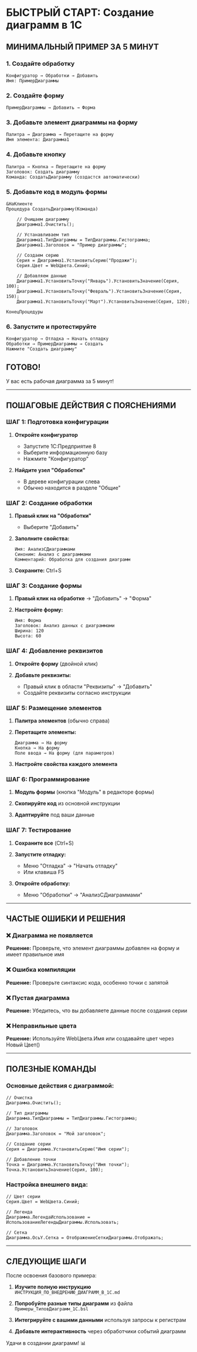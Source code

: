 # БЫСТРЫЙ СТАРТ: Создание диаграмм в 1C

## МИНИМАЛЬНЫЙ ПРИМЕР ЗА 5 МИНУТ

### 1. Создайте обработку
```
Конфигуратор → Обработки → Добавить
Имя: ПримерДиаграммы
```

### 2. Создайте форму
```
ПримерДиаграммы → Добавить → Форма
```

### 3. Добавьте элемент диаграммы на форму
```
Палитра → Диаграмма → Перетащите на форму
Имя элемента: Диаграмма1
```

### 4. Добавьте кнопку
```
Палитра → Кнопка → Перетащите на форму  
Заголовок: Создать диаграмму
Команда: СоздатьДиаграмму (создастся автоматически)
```

### 5. Добавьте код в модуль формы
```bsl
&НаКлиенте
Процедура СоздатьДиаграмму(Команда)
    
    // Очищаем диаграмму
    Диаграмма1.Очистить();
    
    // Устанавливаем тип
    Диаграмма1.ТипДиаграммы = ТипДиаграммы.Гистограмма;
    Диаграмма1.Заголовок = "Пример диаграммы";
    
    // Создаем серию
    Серия = Диаграмма1.УстановитьСерию("Продажи");
    Серия.Цвет = WebЦвета.Синий;
    
    // Добавляем данные
    Диаграмма1.УстановитьТочку("Январь").УстановитьЗначение(Серия, 100);
    Диаграмма1.УстановитьТочку("Февраль").УстановитьЗначение(Серия, 150);
    Диаграмма1.УстановитьТочку("Март").УстановитьЗначение(Серия, 120);
    
КонецПроцедуры
```

### 6. Запустите и протестируйте
```
Конфигуратор → Отладка → Начать отладку
Обработки → ПримерДиаграммы → Создать
Нажмите "Создать диаграмму"
```

## ГОТОВО! 
У вас есть рабочая диаграмма за 5 минут!

---

## ПОШАГОВЫЕ ДЕЙСТВИЯ С ПОЯСНЕНИЯМИ

### ШАГ 1: Подготовка конфигурации

1. **Откройте конфигуратор**
   - Запустите 1C:Предприятие 8
   - Выберите информационную базу
   - Нажмите "Конфигуратор"

2. **Найдите узел "Обработки"**
   - В дереве конфигурации слева
   - Обычно находится в разделе "Общие"

### ШАГ 2: Создание обработки

1. **Правый клик на "Обработки"**
   - Выберите "Добавить"
   
2. **Заполните свойства:**
   ```
   Имя: АнализСДиаграммами
   Синоним: Анализ с диаграммами  
   Комментарий: Обработка для создания диаграмм
   ```

3. **Сохраните:** Ctrl+S

### ШАГ 3: Создание формы

1. **Правый клик на обработке** → "Добавить" → "Форма"

2. **Настройте форму:**
   ```
   Имя: Форма
   Заголовок: Анализ данных с диаграммами
   Ширина: 120
   Высота: 60
   ```

### ШАГ 4: Добавление реквизитов

1. **Откройте форму** (двойной клик)

2. **Добавьте реквизиты:**
   - Правый клик в области "Реквизиты" → "Добавить"
   - Создайте реквизиты согласно инструкции

### ШАГ 5: Размещение элементов

1. **Палитра элементов** (обычно справа)

2. **Перетащите элементы:**
   ```
   Диаграмма → На форму
   Кнопка → На форму  
   Поле ввода → На форму (для параметров)
   ```

3. **Настройте свойства каждого элемента**

### ШАГ 6: Программирование

1. **Модуль формы** (кнопка "Модуль" в редакторе формы)

2. **Скопируйте код** из основной инструкции

3. **Адаптируйте** под ваши данные

### ШАГ 7: Тестирование

1. **Сохраните все** (Ctrl+S)

2. **Запустите отладку:**
   - Меню "Отладка" → "Начать отладку"
   - Или клавиша F5

3. **Откройте обработку:**
   - Меню "Обработки" → "АнализСДиаграммами"

---

## ЧАСТЫЕ ОШИБКИ И РЕШЕНИЯ

### ❌ Диаграмма не появляется
**Решение:** Проверьте, что элемент диаграммы добавлен на форму и имеет правильное имя

### ❌ Ошибка компиляции
**Решение:** Проверьте синтаксис кода, особенно точки с запятой

### ❌ Пустая диаграмма
**Решение:** Убедитесь, что вы добавляете данные после создания серии

### ❌ Неправильные цвета
**Решение:** Используйте WebЦвета.Имя или создавайте цвет через Новый Цвет()

---

## ПОЛЕЗНЫЕ КОМАНДЫ

### Основные действия с диаграммой:
```bsl
// Очистка
Диаграмма.Очистить();

// Тип диаграммы
Диаграмма.ТипДиаграммы = ТипДиаграммы.Гистограмма;

// Заголовок
Диаграмма.Заголовок = "Мой заголовок";

// Создание серии
Серия = Диаграмма.УстановитьСерию("Имя серии");

// Добавление точки
Точка = Диаграмма.УстановитьТочку("Имя точки");
Точка.УстановитьЗначение(Серия, 100);
```

### Настройка внешнего вида:
```bsl
// Цвет серии
Серия.Цвет = WebЦвета.Синий;

// Легенда
Диаграмма.ЛегендаИспользование = ИспользованиеЛегендыДиаграммы.Использовать;

// Сетка
Диаграмма.ОсьY.Сетка = ОтображениеСеткиДиаграммы.Отображать;
```

---

## СЛЕДУЮЩИЕ ШАГИ

После освоения базового примера:

1. **Изучите полную инструкцию** `ИНСТРУКЦИЯ_ПО_ВНЕДРЕНИЮ_ДИАГРАММ_В_1С.md`

2. **Попробуйте разные типы диаграмм** из файла `Примеры_ТиповДиаграмм_1С.bsl`

3. **Интегрируйте с вашими данными** используя запросы к регистрам

4. **Добавьте интерактивность** через обработчики событий диаграмм

Удачи в создании диаграмм! 📊